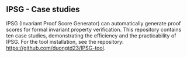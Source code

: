 ## IPSG - Case studies

IPSG (Invariant Proof Score Generator) can automatically generate proof scores for formal invariant property verification. 
This repository contains ten case studies, demonstrating the efficiency and the practicability of IPSG.
For the tool installation, see the repository: https://github.com/duongtd23/IPSG-tool.